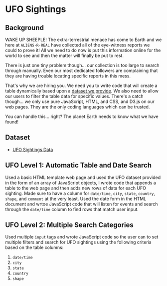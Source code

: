 # UFO Sightings

## Background

WAKE UP SHEEPLE! The extra-terrestrial menace has come to Earth and we here at `ALIENS-R-REAL` have collected all of the eye-witness reports we could to prove it! All we need to do now is put this information online for the world to see and then the matter will finally be put to rest.

There is just one tiny problem though... our collection is too large to search through manually. Even our most dedicated followers are complaining that they are having trouble locating specific reports in this mess.

That's why we are hiring you. We need you to write code that will create a table dynamically based upon a [dataset we provide](UFO-level-1/static/js/data.js). We also need to allow our users to filter the table data for specific values. There's a catch though... we only use pure JavaScript, HTML, and CSS, and D3.js on our web pages. They are the only coding languages which can be trusted.

You can handle this... right? The planet Earth needs to know what we have found!


## Dataset

* [UFO Sightings Data](UFO-level-1/static/js/data.js)


## UFO Level 1: Automatic Table and Date Search

Used a basic HTML template web page and used the UFO dataset provided in the form of an array of JavaScript objects, I wrote code that appends a table to the web page and then adds new rows of data for each UFO sighting. Made sure to have a column for `date/time`, `city`, `state`, `country`, `shape`, and `comment` at the very least. Used the date form in the HTML document and wrtoe JavaScript code that will listen for events and search through the `date/time` column to find rows that match user input.



## UFO Level 2: Multiple Search Categories

Used multiple `input` tags and wrote JavaScript code so the user can to set multiple filters and search for UFO sightings using the following criteria based on the table columns:

  1. `date/time`
  2. `city`
  3. `state`
  4. `country`
  5. `shape`

